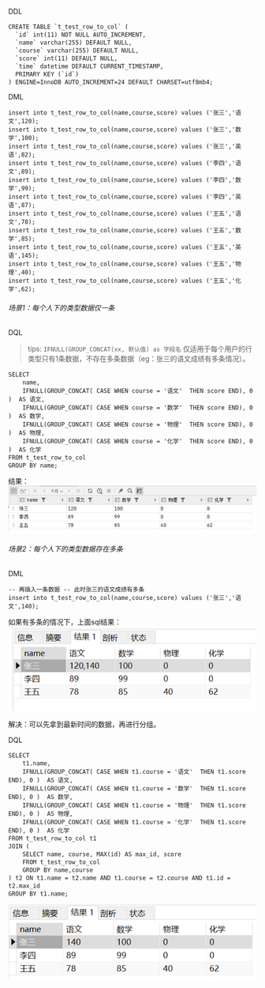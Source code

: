 DDL

```
CREATE TABLE `t_test_row_to_col` (
  `id` int(11) NOT NULL AUTO_INCREMENT,
  `name` varchar(255) DEFAULT NULL,
  `course` varchar(255) DEFAULT NULL,
  `score` int(11) DEFAULT NULL,
  `time` datetime DEFAULT CURRENT_TIMESTAMP,
  PRIMARY KEY (`id`)
) ENGINE=InnoDB AUTO_INCREMENT=24 DEFAULT CHARSET=utf8mb4;
```

DML

```
insert into t_test_row_to_col(name,course,score) values ('张三','语文',120);
insert into t_test_row_to_col(name,course,score) values ('张三','数学',100);
insert into t_test_row_to_col(name,course,score) values ('张三','英语',82);
insert into t_test_row_to_col(name,course,score) values ('李四','语文',89);
insert into t_test_row_to_col(name,course,score) values ('李四','数学',99);
insert into t_test_row_to_col(name,course,score) values ('李四','英语',87);
insert into t_test_row_to_col(name,course,score) values ('王五','语文',78);
insert into t_test_row_to_col(name,course,score) values ('王五','数学',85);
insert into t_test_row_to_col(name,course,score) values ('王五','英语',145);
insert into t_test_row_to_col(name,course,score) values ('王五','物理',40);
insert into t_test_row_to_col(name,course,score) values ('王五','化学',62);
```

###### 场景1：每个人下的类型数据仅一条

DQL

> tips: `IFNULL(GROUP_CONCAT(xx, 默认值) as 字段名` 仅适用于每个用户的行类型只有1条数据，不存在多条数据（eg：张三的语文成绩有多条情况）。

```
SELECT
    name,
    IFNULL(GROUP_CONCAT( CASE WHEN course = '语文'  THEN score END), 0 )  AS 语文,
    IFNULL(GROUP_CONCAT( CASE WHEN course = '数学'  THEN score END), 0 )  AS 数学,
    IFNULL(GROUP_CONCAT( CASE WHEN course = '物理'  THEN score END), 0 )  AS 物理,
    IFNULL(GROUP_CONCAT( CASE WHEN course = '化学'  THEN score END), 0 )  AS 化学
FROM t_test_row_to_col
GROUP BY name;
```

结果：
![](./images/23-指定行转列-1737197172501.png)

###### 场景2：每个人下的类型数据存在多条

DML

```
-- 再插入一条数据 -- 此时张三的语文成绩有多条
insert into t_test_row_to_col(name,course,score) values ('张三','语文',140);
```

如果有多条的情况下，上面sql结果：
![](./images/23-指定行转列_1737221612669.png)

解决：可以先拿到最新时间的数据，再进行分组。

DQL

```
SELECT
    t1.name,
    IFNULL(GROUP_CONCAT( CASE WHEN t1.course = '语文'  THEN t1.score END), 0 )  AS 语文,
    IFNULL(GROUP_CONCAT( CASE WHEN t1.course = '数学'  THEN t1.score END), 0 )  AS 数学,
    IFNULL(GROUP_CONCAT( CASE WHEN t1.course = '物理'  THEN t1.score END), 0 )  AS 物理,
    IFNULL(GROUP_CONCAT( CASE WHEN t1.course = '化学'  THEN t1.score END), 0 )  AS 化学
FROM t_test_row_to_col t1
JOIN (
    SELECT name, course, MAX(id) AS max_id, score
    FROM t_test_row_to_col
    GROUP BY name,course
) t2 ON t1.name = t2.name AND t1.course = t2.course AND t1.id = t2.max_id
GROUP BY t1.name;
```

![](./images/23-指定行转列_1737222369902.png)

